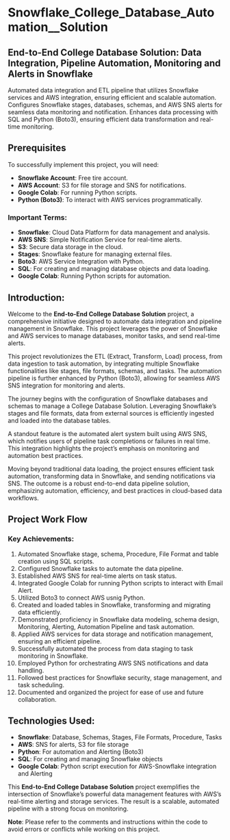 # Snowflake_College_Database_Automation__Solution

## End-to-End College Database Solution: Data Integration, Pipeline Automation, Monitoring and Alerts in Snowflake

Automated data integration and ETL pipeline that utilizes Snowflake services and AWS integration, ensuring efficient and scalable automation. Configures Snowflake stages, databases, schemas, and AWS SNS alerts for seamless data monitoring and notification. Enhances data processing with SQL and Python (Boto3), ensuring efficient data transformation and real-time monitoring.

## Prerequisites

To successfully implement this project, you will need:
- **Snowflake Account**: Free tire account.
- **AWS Account**: S3 for file storage and SNS for notifications.
- **Google Colab**: For running Python scripts.
- **Python (Boto3)**: To interact with AWS services programmatically.

### Important Terms:
- **Snowflake**: Cloud Data Platform for data management and analysis.
- **AWS SNS**: Simple Notification Service for real-time alerts.
- **S3**: Secure data storage in the cloud.
- **Stages**: Snowflake feature for managing external files.
- **Boto3**: AWS Service Integration with Python.
- **SQL**: For creating and managing database objects and data loading.
- **Google Colab**: Running Python scripts for automation.

## Introduction:

Welcome to the **End-to-End College Database Solution** project, a comprehensive initiative designed to automate data integration and pipeline management in Snowflake. This project leverages the power of Snowflake and AWS services to manage databases, monitor tasks, and send real-time alerts.

This project revolutionizes the ETL (Extract, Transform, Load) process, from data ingestion to task automation, by integrating multiple Snowflake functionalities like stages, file formats, schemas, and tasks. The automation pipeline is further enhanced by Python (Boto3), allowing for seamless AWS SNS integration for monitoring and alerts.

The journey begins with the configuration of Snowflake databases and schemas to manage a College Database Solution. Leveraging Snowflake’s stages and file formats, data from external sources is efficiently ingested and loaded into the database tables.

A standout feature is the automated alert system built using AWS SNS, which notifies users of pipeline task completions or failures in real time. This integration highlights the project’s emphasis on monitoring and automation best practices.

Moving beyond traditional data loading, the project ensures efficient task automation, transforming data in Snowflake, and sending notifications via SNS. The outcome is a robust end-to-end data pipeline solution, emphasizing automation, efficiency, and best practices in cloud-based data workflows.

## Project Work Flow

### Key Achievements:
1. Automated Snowflake stage, schema, Procedure, File Format and table creation using SQL scripts.
2. Configured Snowflake tasks to automate the data pipeline.
3. Established AWS SNS for real-time alerts on task status.
4. Integrated Google Colab for running Python scripts to interact with Email Alert.
5. Utilized Boto3 to connect AWS usnig Python.
6. Created and loaded tables in Snowflake, transforming and migrating data efficiently.
7. Demonstrated proficiency in Snowflake data modeling, schema design, Monitoring, Alerting, Automation Pipeline and task automation.
8. Applied AWS services for data storage and notification management, ensuring an efficient pipeline.
9. Successfully automated the process from data staging to task monitoring in Snowflake.
10. Employed Python for orchestrating AWS SNS notifications and data handling.
11. Followed best practices for Snowflake security, stage management, and task scheduling.
12. Documented and organized the project for ease of use and future collaboration.

## Technologies Used:
- **Snowflake**: Database, Schemas, Stages, File Formats, Procedure, Tasks
- **AWS**: SNS for alerts, S3 for file storage
- **Python**: For automation and Alerting (Boto3)
- **SQL**: For creating and managing Snowflake objects
- **Google Colab**: Python script execution for AWS-Snowflake integration and Alerting

This **End-to-End College Database Solution** project exemplifies the intersection of Snowflake’s powerful data management features with AWS’s real-time alerting and storage services. The result is a scalable, automated pipeline with a strong focus on monitoring.

**Note**: Please refer to the comments and instructions within the code to avoid errors or conflicts while working on this project.


